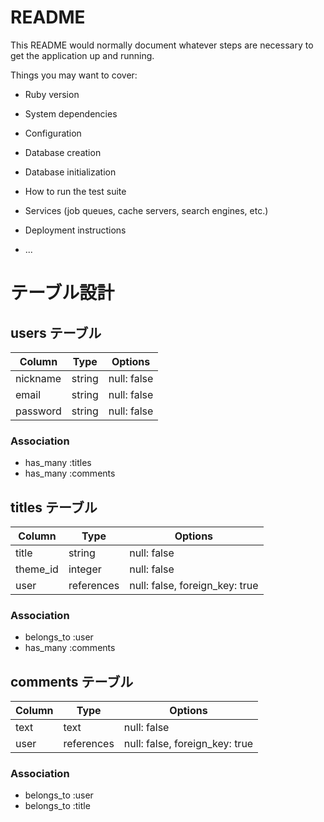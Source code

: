 # README

This README would normally document whatever steps are necessary to get the
application up and running.

Things you may want to cover:

* Ruby version

* System dependencies

* Configuration

* Database creation

* Database initialization

* How to run the test suite

* Services (job queues, cache servers, search engines, etc.)

* Deployment instructions

* ...

# テーブル設計

## users テーブル

| Column           | Type       | Options                        |
| ---------------- | ---------- | ------------------------------ |
| nickname         | string     | null: false                    |
| email            | string     | null: false                    |
| password         | string     | null: false                    |

### Association

- has_many :titles
- has_many :comments

## titles テーブル

| Column           | Type       | Options                        |
| ---------------- | ---------- | ------------------------------ |
| title            | string     | null: false                    |
| theme_id         | integer    | null: false                    |
| user             | references | null: false, foreign_key: true |

### Association

- belongs_to :user
- has_many :comments

## comments テーブル

| Column           | Type       | Options                        |
| ---------------- | ---------- | ------------------------------ |
| text             | text       | null: false                    |
| user             | references | null: false, foreign_key: true |

### Association

- belongs_to :user
- belongs_to :title
